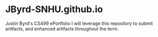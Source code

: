 # JByrd-SNHU.github.io
Justin Byrd's CS499 ePortfolio
I will leverage this repository to submit artifacts, and enhanced artifacts throughout the term.
